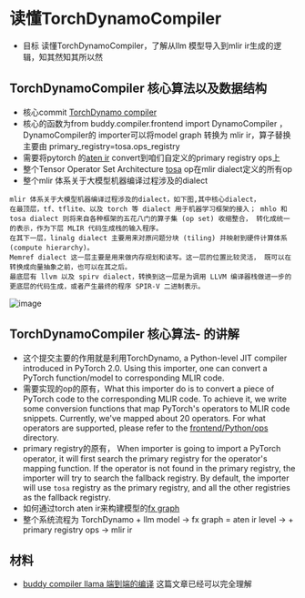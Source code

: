 # 读懂TorchDynamoCompiler
- 目标 读懂TorchDynamoCompiler，了解从llm 模型导入到mlir ir生成的逻辑，知其然知其所以然

## TorchDynamoCompiler 核心算法以及数据结构
- 核心commit [TorchDynamo compiler ](https://github.com/buddy-compiler/buddy-mlir/pull/208)
- 核心的函数为from buddy.compiler.frontend import DynamoCompiler ，DynamoCompiler的 importer可以将model graph 转换为 mlir ir，算子替换主要由 primary_registry=tosa.ops_registry
- 需要将pytorch 的[aten ir](https://pytorch.org/docs/master/ir.html#core-aten-ir) convert到咱们自定义的primary registry ops上
- 整个Tensor Operator Set Architecture [tosa](https://mlir.llvm.org/docs/Dialects/TOSA/) op在mlir dialect定义的所有op
- 整个mlir 体系关于大模型机器编译过程涉及的dialect
```
mlir 体系关于大模型机器编译过程涉及的dialect，如下图,其中核心dialect，
在最顶层，tf、tflite、以及 torch 等 dialect 用于机器学习框架的接入； mhlo 和 tosa dialect 则将来自各种框架的五花八门的算子集 (op set) 收缩整合， 转化成统一的表示，作为下层 MLIR 代码生成栈的输入程序。
在其下一层，linalg dialect 主要用来对原问题分块 (tiling) 并映射到硬件计算体系 (compute hierarchy)。
Memref dialect 这一层主要是用来做内存规划和读写。这一层的位置比较灵活， 既可以在转换成向量抽象之前，也可以在其之后。
最底层有 llvm 以及 spirv dialect，转换到这一层是为调用 LLVM 编译器栈做进一步的更底层的代码生成，或者产生最终的程序 SPIR-V 二进制表示。
```

![image](https://github.com/carolove/Study-with-Machine-Learning/assets/834467/1207e7fe-ec29-4acf-8fb9-47fc63320ac9)


## TorchDynamoCompiler 核心算法- 的讲解
- 这个提交主要的作用就是利用TorchDynamo, a Python-level JIT compiler introduced in PyTorch 2.0. Using this importer, one can convert a PyTorch function/model to corresponding MLIR code.
- 需要实现的op的原有，What this importer do is to convert a piece of PyTorch code to the corresponding MLIR code. To achieve it, we write some conversion functions that map PyTorch's operators to MLIR code snippets. Currently, we've mapped about 20 operators. For what operators are supported, please refer to the [frontend/Python/ops](https://github.com/buddy-compiler/buddy-mlir/tree/main/frontend/Python/ops) directory.
- primary registry的原有， When importer is going to import a PyTorch operator, it will first search the primary registry for the operator's mapping function. If the operator is not found in the primary registry, the importer will try to search the fallback registry. By default, the importer will use `tosa` registry as the primary registry, and all the other registries as the fallback registry.
- 如何通过torch aten ir来构建模型的[fx graph](https://pytorch.org/docs/stable/torch.compiler_transformations.html)
- 整个系统流程为 TorchDynamo + llm model -> fx graph = aten ir level -> + primary registry ops -> mlir ir 
## 材料
- [buddy compiler llama 端到端的编译](https://zhuanlan.zhihu.com/p/665429695) 这篇文章已经可以完全理解
